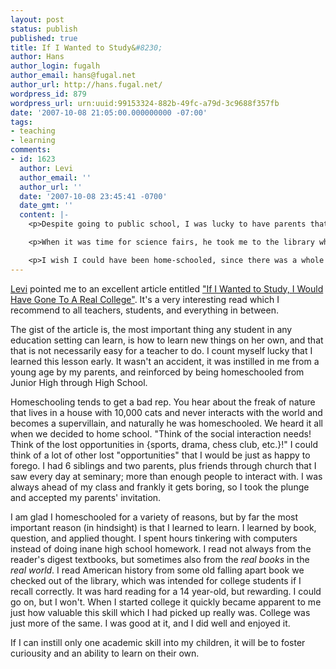 ```yaml
---
layout: post
status: publish
published: true
title: If I Wanted to Study&#8230;
author: Hans
author_login: fugalh
author_email: hans@fugal.net
author_url: http://hans.fugal.net/
wordpress_id: 879
wordpress_url: urn:uuid:99153324-882b-49fc-a79d-3c9688f357fb
date: '2007-10-08 21:05:00.000000000 -07:00'
tags:
- teaching
- learning
comments:
- id: 1623
  author: Levi
  author_email: ''
  author_url: ''
  date: '2007-10-08 23:45:41 -0700'
  date_gmt: ''
  content: |-
    <p>Despite going to public school, I was lucky to have parents that encouraged me to learn things on my own.  My dad introduced me to computer programming while I was in elementary school by writing a program to drill me on my multiplication tables, and gave me a book to help me learn how it worked.  He got me astronomy books and took me to star shows at planetariums.  I got math books that taught me how to do stuff several grade levels above where I was in school.  </p>

    <p>When it was time for science fairs, he took me to the library where we looked through Scientific American magazines for interesting ideas, and then searched for texts to research the topics.  For one project, my parents even took me to the ESC at BYU to find a Physics professor to answer a question for me.</p>

    <p>I wish I could have been home-schooled, since there was a whole lot of wasted time sitting in the classroom, but with good parenting, public schools can work out too.  I hope to provide my kids the same awesome opportunities I had.</p>
---
```

<p><a href="http://lifeoflevi.com/">Levi</a> pointed me to an excellent article entitled <a href="http://www2.nea.org/he/heta04/images/w04p51.pdf">"If I Wanted to Study, I Would Have Gone To A Real College"</a>. It's a very interesting read which I recommend to all teachers, students, and everything in between.</p>

<p>The gist of the article is, the most important thing any student in any education setting can learn, is how to learn new things on her own, and that that is not necessarily easy for a teacher to do.  I count myself lucky that I learned this lesson early. It wasn't an accident, it was instilled in me from a young age by my parents, and reinforced by being homeschooled from Junior High through High School. </p>

<p>Homeschooling tends to get a bad rep. You hear about the freak of nature that lives in a house with 10,000 cats and never interacts with the world and becomes a supervillain, and naturally he was homeschooled. We heard it all when we decided to home school. "Think of the social interaction needs! Think of the lost opportunities in {sports, drama, chess club, etc.}!" I could think of a lot of other lost "opportunities" that I would be just as happy to forego. I had 6 siblings and two parents, plus friends through church that I saw every day at seminary; more than enough people to interact with. I was always ahead of my class and frankly it gets boring, so I took the plunge and accepted my parents' invitation. </p>

<p>I am glad I homeschooled for a variety of reasons, but by far the most important reason (in hindsight) is that I learned to learn. I learned by book, question, and applied thought. I spent hours tinkering with computers instead of doing inane high school homework. I read not always from the reader's digest textbooks, but sometimes also from the <em>real books</em> in the <em>real world</em>. I read American history from some old falling apart book we checked out of the library, which was intended for college students if I recall correctly. It was hard reading for a 14 year-old, but rewarding. I could go on, but I won't. When I started college it quickly became apparent to me just how valuable this skill which I had picked up really was. College was just more of the same. I was good at it, and I did well and enjoyed it. </p>

<p>If I can instill only one academic skill into my children, it will be to foster curiousity and an ability to learn on their own.</p>
